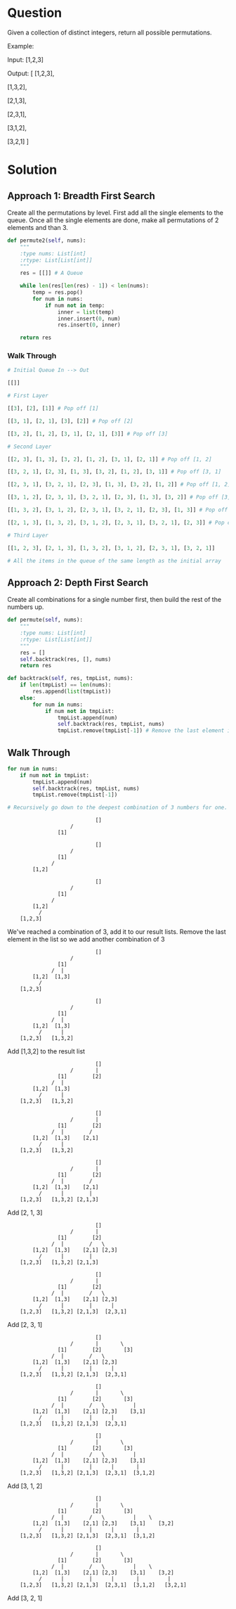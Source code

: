 # Question

Given a collection of distinct integers, return all possible permutations.

Example:

Input: [1,2,3]

Output:
[
  [1,2,3],

  [1,3,2],

  [2,1,3],

  [2,3,1],

  [3,1,2],

  [3,2,1]
]

# Solution

## Approach 1: Breadth First Search

Create all the permutations by level. First add all the single elements to the queue. Once all the single elements are done, make all permutations of 2 elements and than 3.

```python
def permute2(self, nums):
    """
    :type nums: List[int]
    :rtype: List[List[int]]
    """
    res = [[]] # A Queue

    while len(res[len(res) - 1]) < len(nums):
        temp = res.pop()
        for num in nums:
            if num not in temp:
                inner = list(temp)
                inner.insert(0, num)
                res.insert(0, inner)

    return res
```

### Walk Through


```python
# Initial Queue In --> Out 

[[]]

# First Layer

[[3], [2], [1]] # Pop off [1]

[[3, 1], [2, 1], [3], [2]] # Pop off [2]

[[3, 2], [1, 2], [3, 1], [2, 1], [3]] # Pop off [3]

# Second Layer

[[2, 3], [1, 3], [3, 2], [1, 2], [3, 1], [2, 1]] # Pop off [1, 2]

[[3, 2, 1], [2, 3], [1, 3], [3, 2], [1, 2], [3, 1]] # Pop off [3, 1]

[[2, 3, 1], [3, 2, 1], [2, 3], [1, 3], [3, 2], [1, 2]] # Pop off [1, 2]

[[3, 1, 2], [2, 3, 1], [3, 2, 1], [2, 3], [1, 3], [3, 2]] # Pop off [3, 2]

[[1, 3, 2], [3, 1, 2], [2, 3, 1], [3, 2, 1], [2, 3], [1, 3]] # Pop off [1, 3]

[[2, 1, 3], [1, 3, 2], [3, 1, 2], [2, 3, 1], [3, 2, 1], [2, 3]] # Pop off [2, 3]

# Third Layer

[[1, 2, 3], [2, 1, 3], [1, 3, 2], [3, 1, 2], [2, 3, 1], [3, 2, 1]]

# All the items in the queue of the same length as the initial array 

```

## Approach 2: Depth First Search

Create all combinations for a single number first, then build the rest of the numbers up.

```python
def permute(self, nums):
    """
    :type nums: List[int]
    :rtype: List[List[int]]
    """
    res = []
    self.backtrack(res, [], nums)
    return res

def backtrack(self, res, tmpList, nums):
    if len(tmpList) == len(nums):
        res.append(list(tmpList))
    else:
        for num in nums:
            if num not in tmpList:
                tmpList.append(num)
                self.backtrack(res, tmpList, nums)
                tmpList.remove(tmpList[-1]) # Remove the last element in the list
```

## Walk Through

```python
for num in nums:
    if num not in tmpList:
        tmpList.append(num)
        self.backtrack(res, tmpList, nums)
        tmpList.remove(tmpList[-1])

# Recursively go down to the deepest combination of 3 numbers for one.
```

```
                            []
                    / 
                [1] 
```

```
                            []
                    /   
                [1] 
              /  
        [1,2] 
```

```
                            []
                    /  
                [1] 
              /  
        [1,2] 
          / 
    [1,2,3] 
```

We've reached a combination of 3, add it to our result lists. Remove the last element in the list so we add another combination of 3

```
                            []
                    /    
                [1] 
              /  |  
        [1,2]  [1,3] 
          / 
    [1,2,3] 
```

```
                            []
                    / 
                [1]  
              /  | 
        [1,2]  [1,3] 
          /      | 
    [1,2,3]   [1,3,2]
```

Add [1,3,2] to the result list

```
                            []
                    /       |  
                [1]        [2]
              /  |    
        [1,2]  [1,3] 
          /      |  
    [1,2,3]   [1,3,2] 
```

```
                            []
                    /       | 
                [1]        [2] 
              /  |        / 
        [1,2]  [1,3]    [2,1]
          /      |  
    [1,2,3]   [1,3,2]
```

```
                            []
                    /       | 
                [1]        [2] 
              /  |        / 
        [1,2]  [1,3]    [2,1]
          /      |        |  
    [1,2,3]   [1,3,2] [2,1,3]
```

Add [2, 1, 3]

```
                            []
                    /       | 
                [1]        [2] 
              /  |        /   \  
        [1,2]  [1,3]    [2,1] [2,3] 
          /      |        | 
    [1,2,3]   [1,3,2] [2,1,3]
```

```
                            []
                    /       |  
                [1]        [2] 
              /  |        /   \ 
        [1,2]  [1,3]    [2,1] [2,3] 
          /      |        |      | 
    [1,2,3]   [1,3,2] [2,1,3]  [2,3,1] 
```

Add [2, 3, 1]

```
                            []
                    /       |       \
                [1]        [2]       [3]
              /  |        /   \    
        [1,2]  [1,3]    [2,1] [2,3]
          /      |        |      | 
    [1,2,3]   [1,3,2] [2,1,3]  [2,3,1] 
```

```
                            []
                    /       |       \
                [1]        [2]       [3]
              /  |        /   \         |
        [1,2]  [1,3]    [2,1] [2,3]    [3,1]
          /      |        |      |  
    [1,2,3]   [1,3,2] [2,1,3]  [2,3,1] 
```

```
                            []
                    /       |       \
                [1]        [2]       [3]
              /  |        /   \         |  
        [1,2]  [1,3]    [2,1] [2,3]    [3,1] 
          /      |        |      |       |  
    [1,2,3]   [1,3,2] [2,1,3]  [2,3,1]  [3,1,2]
```

Add [3, 1, 2]

```
                            []
                    /       |       \
                [1]        [2]       [3]
              /  |        /   \         |    \
        [1,2]  [1,3]    [2,1] [2,3]    [3,1]    [3,2]
          /      |        |      |       |  
    [1,2,3]   [1,3,2] [2,1,3]  [2,3,1]  [3,1,2]
```


```
                            []
                    /       |       \
                [1]        [2]       [3]
              /  |        /   \         |    \
        [1,2]  [1,3]    [2,1] [2,3]    [3,1]    [3,2]
          /      |        |      |       |         |
    [1,2,3]   [1,3,2] [2,1,3]  [2,3,1]  [3,1,2]   [3,2,1]
```

Add [3, 2, 1]
